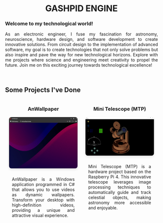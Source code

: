 # <div align="center">GASHPID ENGINE</div>

<h3>Welcome to my technological world!</h3>

<p align="justify">
  As an electronic engineer, I fuse my fascination for astronomy, neuroscience, hardware design, and software development to create innovative solutions. From circuit design to the implementation of advanced software, my goal is to create technologies that not only solve problems but also inspire and pave the way for new technological horizons. Explore with me projects where science and engineering meet creativity to propel the future. Join me on this exciting journey towards technological excellence!
</p>

<br>

## Some Projects I've Done

<div style="display: flex; justify-content: space-around;">

<div style="width: 45%; margin-bottom: 20px; text-align: center;">
  <div align="center"><h3>AnWallpaper</h3></div>
  <a href="https://github.com/AnWallpaper/AnWallpaper" style="text-decoration: none; color: inherit;">
    <img src="src/AnWallpaper/AnWallpaper.png" alt="AnWallpaper" style="width: 100%; height: auto; border-radius: 8px; box-shadow: 0 4px 8px rgba(0, 0, 0, 0.1);">
  </a>
  <p style="text-align: justify; padding: 10px;">
      AnWallpaper is a Windows application programmed in C# that allows you to use videos as dynamic wallpapers. Transform your desktop with high-definition videos, providing a unique and attractive visual experience.
  </p>
</div>

<div style="width: 45%; margin-bottom: 20px; text-align: center;">
  <h3>Mini Telescope (MTP)</h3>
  <a href="https://github.com/Gashpid/MTP" style="text-decoration: none; color: inherit;">
    <img src="src/MTP/MTP.jpeg" alt="MTP" style="width: 100%; height: auto; border-radius: 8px; box-shadow: 0 4px 8px rgba(0, 0, 0, 0.1);">
  </a>
  <p style="text-align: justify; padding: 10px;">
      Mini Telescope (MTP) is a hardware project based on the Raspberry Pi 4. This innovative telescope leverages image processing techniques to automatically guide and track celestial objects, making astronomy more accessible and enjoyable.
  </p>
</div>

</div>
